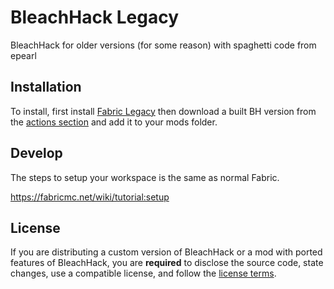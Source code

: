 # BleachHack Legacy

BleachHack for older versions (for some reason) with spaghetti code from epearl

## Installation

To install, first install [Fabric Legacy](https://ftb.fandom.com/wiki/Legacy_Fabric) then download a built BH version from the [actions section](https://github.com/BleachDrinker420/bleachhack-legacy/actions/) and add it to your mods folder. 

## Develop

The steps to setup your workspace is the same as normal Fabric.

https://fabricmc.net/wiki/tutorial:setup

## License

If you are distributing a custom version of BleachHack or a mod with ported features of BleachHack, you are **required** to disclose the source code, state changes, use a compatible license, and follow the [license terms](https://github.com/BleachDrinker420/BleachHack/blob/master/LICENSE).
